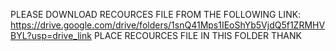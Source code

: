 PLEASE DOWNLOAD RECOURCES FILE FROM THE FOLLOWING LINK:
https://drive.google.com/drive/folders/1snQ41Mps1IEoShYb5VjdQ5f1ZRMHVBYL?usp=drive_link
PLACE RECOURCES FILE IN THIS FOLDER 
THANK 